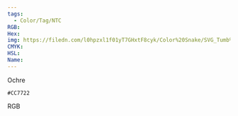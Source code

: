 ```yaml
---
tags:
  - Color/Tag/NTC
RGB:
Hex:
img: https://filedn.com/l0hpzxl1f01yT7GHxtF8cyk/Color%20Snake/SVG_Tumb%20Mass%20No%20Name/CC7722.svg
CMYK:
HSL:
Name:
---
```

Ochre
```palette
#CC7722
```
RGB
